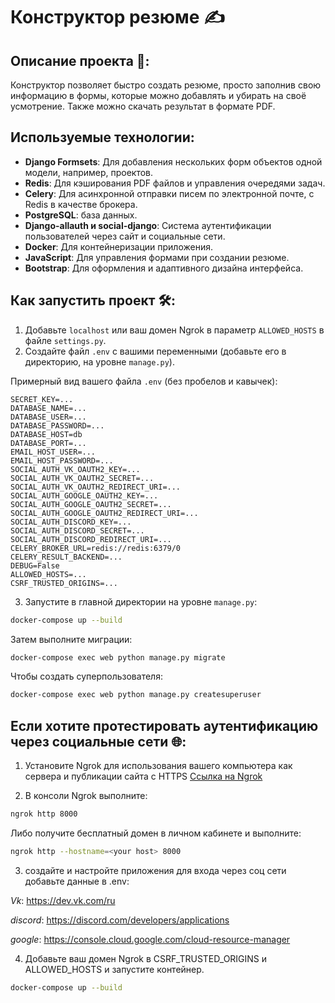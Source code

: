 # Конструктор резюме ✍️

## Описание проекта 📄:
Конструктор позволяет быстро создать резюме, просто заполнив свою информацию в формы, которые можно добавлять и убирать на своё усмотрение. Также можно скачать результат в формате PDF.  

## Используемые технологии:
- **Django Formsets**: Для добавления нескольких форм объектов одной модели, например, проектов.
- **Redis**: Для кэширования PDF файлов и управления очередями задач.
- **Celery**: Для асинхронной отправки писем по электронной почте, с Redis в качестве брокера.
- **PostgreSQL**: база данных.
- **Django-allauth и social-django**: Система аутентификации пользователей через сайт и социальные сети.
- **Docker**: Для контейнеризации приложения.
- **JavaScript**: Для управления формами при создании резюме.
- **Bootstrap**: Для оформления и адаптивного дизайна интерфейса.
  
## Как запустить проект 🛠️:
1. Добавьте `localhost` или ваш домен Ngrok в параметр `ALLOWED_HOSTS` в файле `settings.py`.
2. Создайте файл `.env` с вашими переменными (добавьте его в директорию, на уровне `manage.py`).

Примерный вид вашего файла `.env` (без пробелов и кавычек):
```
SECRET_KEY=...
DATABASE_NAME=...
DATABASE_USER=...
DATABASE_PASSWORD=...
DATABASE_HOST=db
DATABASE_PORT=...
EMAIL_HOST_USER=...
EMAIL_HOST_PASSWORD=...
SOCIAL_AUTH_VK_OAUTH2_KEY=...
SOCIAL_AUTH_VK_OAUTH2_SECRET=...
SOCIAL_AUTH_VK_OAUTH2_REDIRECT_URI=...
SOCIAL_AUTH_GOOGLE_OAUTH2_KEY=...
SOCIAL_AUTH_GOOGLE_OAUTH2_SECRET=...
SOCIAL_AUTH_GOOGLE_OAUTH2_REDIRECT_URI=...
SOCIAL_AUTH_DISCORD_KEY=...
SOCIAL_AUTH_DISCORD_SECRET=...
SOCIAL_AUTH_DISCORD_REDIRECT_URI=...
CELERY_BROKER_URL=redis://redis:6379/0
CELERY_RESULT_BACKEND=...
DEBUG=False
ALLOWED_HOSTS=...
CSRF_TRUSTED_ORIGINS=...
```
3. Запустите в главной директории на уровне `manage.py`:
```bash
docker-compose up --build
```
Затем выполните миграции:
```bash
docker-compose exec web python manage.py migrate
```
Чтобы создать суперпользователя:

```bash
docker-compose exec web python manage.py createsuperuser
```
## Если хотите протестировать аутентификацию через социальные сети 🌐:
1. Установите Ngrok для использования вашего компьютера как сервера и публикации сайта с HTTPS [Ссылка на Ngrok](https://ngrok.com/)

2. В консоли Ngrok выполните:
```bash
ngrok http 8000
```
Либо получите бесплатный домен в личном кабинете и выполните:
```bash
ngrok http --hostname=<your host> 8000  
```
3. создайте и настройте приложения для входа через соц сети добавьте данные в .env:

*Vk*: https://dev.vk.com/ru

*discord*: https://discord.com/developers/applications

*google*: https://console.cloud.google.com/cloud-resource-manager

4. Добавьте ваш домен Ngrok в CSRF_TRUSTED_ORIGINS и ALLOWED_HOSTS и запустите контейнер.
```bash
docker-compose up --build
```
